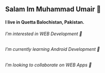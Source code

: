 ## Salam Im Muhammad Umair 👋

<h4>I live in Quetta Balochistan, Pakistan.</h4>
<h6>I’m interested in WEB Development 👀</h6>
<h6>I’m currently learning Android Development 🌱 </h6>
<h6>I’m looking to collaborate on WEB Apps 💞️ </h6>

<!--
**UmairApps/UmairApps** is a ✨ _special_ ✨ repository because its `README.md` (this file) appears on your GitHub profile.

Here are some ideas to get you started:

- 🔭 I’m currently working on ...
- 🌱 I’m currently learning ...
- 👯 I’m looking to collaborate on ...
- 🤔 I’m looking for help with ...
- 💬 Ask me about ...
- 📫 How to reach me: ...
- 😄 Pronouns: ...
- ⚡ Fun fact: ...
-->
